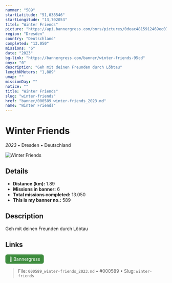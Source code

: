 ```yaml
---
nummer: "589"
startLatitude: "51,038546"
startLongitude: "13,702053"
titel: "Winter Friends"
picture: "https://api.bannergress.com/bnrs/pictures/0deac4815912469ec07e98a727543277"
region: "Dresden"
country: "Deutschland"
completed: "13.050"
missions: "6"
date: "2023"
bg-link: "https://bannergress.com/banner/winter-friends-95cd"
onyx: "0"
description: "Geh mit deinen Freunden durch Löbtau"
lengthKMeters: "1,889"
umap: ""
missionDay: ""
notice: ""
title: "Winter Friends"
slug: "winter-friends"
href: "banner/000589_winter-friends_2023.md"
name: "Winter Friends"
---
```

# Winter Friends

*2023* • Dresden • Deutschland

![Winter Friends](https://api.bannergress.com/bnrs/pictures/0deac4815912469ec07e98a727543277)



## Details
- **Distance (km):** 1.89
- **Missions in banner:** 6
- **Total missions completed:** 13.050
- **This is my banner no.:** 589



## Description
Geh mit deinen Freunden durch Löbtau



## Links
<a href="https://bannergress.com/banner/winter-friends-95cd" target="_blank" style="display:inline-block;margin-right:8px;padding:6px 12px;background:#3c8b3c;color:#fff;text-decoration:none;border-radius:6px;">🔗 Bannergress</a>



> File: `000589_winter-friends_2023.md` • #000589 • Slug: `winter-friends`
